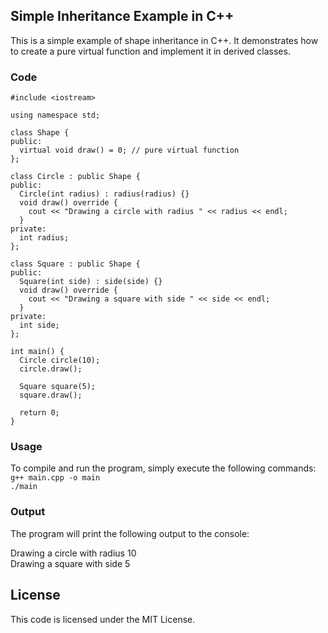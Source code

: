 ## Simple Inheritance Example in C++

This is a simple example of shape inheritance in C++. It demonstrates how to create a pure virtual function and implement it in derived classes.

### Code 

```
#include <iostream>

using namespace std;

class Shape {
public:
  virtual void draw() = 0; // pure virtual function
};

class Circle : public Shape {
public:
  Circle(int radius) : radius(radius) {}
  void draw() override {
    cout << "Drawing a circle with radius " << radius << endl;
  }
private:
  int radius;
};

class Square : public Shape {
public:
  Square(int side) : side(side) {}
  void draw() override {
    cout << "Drawing a square with side " << side << endl;
  }
private:
  int side;
};

int main() {
  Circle circle(10);
  circle.draw();

  Square square(5);
  square.draw();

  return 0;
}
```
### Usage

To compile and run the program, simply execute the following commands: </br>
 `g++ main.cpp -o main ` </br>
`./main`

### Output

The program will print the following output to the console:

Drawing a circle with radius 10 </br>
Drawing a square with side 5  </br>

## License
This code is licensed under the MIT License.


